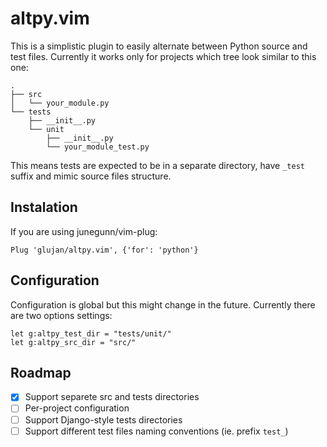 # altpy.vim

This is a simplistic plugin to easily alternate between Python source and test
files. Currently it works only for projects which tree look similar to this one:
```
.
├── src
│   └── your_module.py
└── tests
    ├── __init__.py
    └── unit
        ├── __init__.py
        └── your_module_test.py
```

This means tests are expected to be in a separate directory, have `_test` suffix
and mimic source files structure.

## Instalation

If you are using junegunn/vim-plug:
```
Plug 'glujan/altpy.vim', {'for': 'python'}
```

## Configuration
Configuration is global but this might change in the future. Currently there are
two options settings:
```
let g:altpy_test_dir = "tests/unit/"
let g:altpy_src_dir = "src/"
```

## Roadmap
- [x] Support separete src and tests directories
- [ ] Per-project configuration
- [ ] Support Django-style tests directories
- [ ] Support different test files naming conventions (ie. prefix `test_`)
